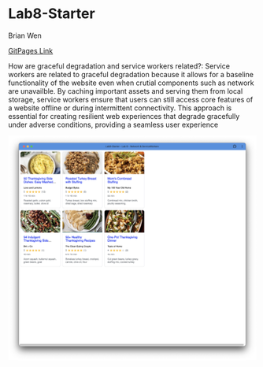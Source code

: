 # Lab8-Starter
Brian Wen 

[GitPages Link](https://bwhenn.github.io/Lab8-Starter/)

How are graceful degradation and service workers related?: 
Service workers are related to graceful degradation because it allows for a baseline functionality of the website even when crutial components such as network are unavailble. By caching important assets and serving them from local storage, service workers ensure that users can still access core features of a website offline or during intermittent connectivity. This approach is essential for creating resilient web experiences that degrade gracefully under adverse conditions, providing a seamless user experience 

![pwa.png](pwa.png)